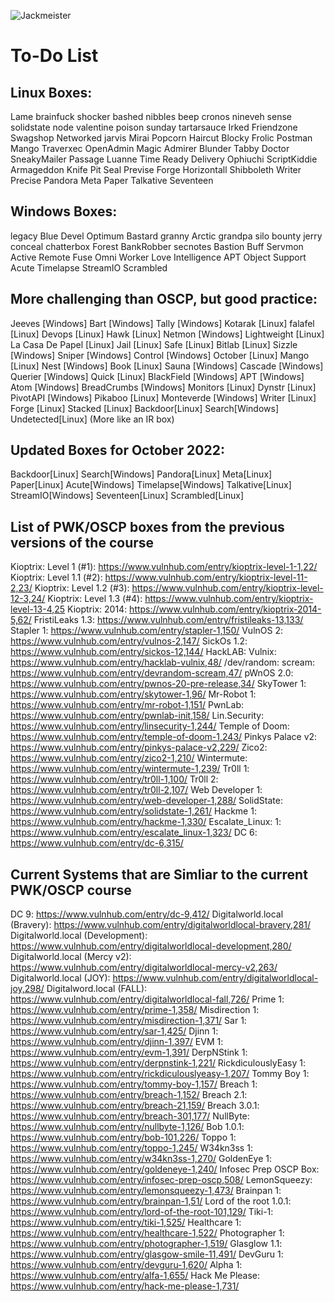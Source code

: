 ![Jackmeister](https://www.hackthebox.eu/badge/image/336799)

# To-Do List
## Linux Boxes:
Lame
brainfuck
shocker
bashed
nibbles
beep
cronos
nineveh
sense
solidstate
node
valentine
poison
sunday
tartarsauce
Irked
Friendzone
Swagshop
Networked
jarvis
Mirai
Popcorn
Haircut
Blocky
Frolic
Postman
Mango
Traverxec
OpenAdmin
Magic
Admirer
Blunder
Tabby 
Doctor
SneakyMailer
Passage
Luanne
Time
Ready
Delivery
Ophiuchi
ScriptKiddie
Armageddon
Knife
Pit
Seal
Previse 
Forge
Horizontall
Shibboleth
Writer
Precise
Pandora
Meta
Paper
Talkative
Seventeen


## Windows Boxes:
legacy
Blue
Devel
Optimum
Bastard
granny
Arctic
grandpa
silo
bounty
jerry
conceal
chatterbox
Forest
BankRobber
secnotes
Bastion
Buff
Servmon
Active
Remote
Fuse
Omni
Worker
Love
Intelligence
APT
Object
Support
Acute
Timelapse
StreamIO
Scrambled

## More challenging than OSCP, but good practice:
Jeeves [Windows]
Bart   [Windows]
Tally  [Windows]
Kotarak [Linux]
falafel [Linux]
Devops [Linux]
Hawk [Linux]
Netmon [Windows]
Lightweight [Linux]
La Casa De Papel [Linux]
Jail [Linux]
Safe [Linux]
Bitlab [Linux]
Sizzle [Windows]
Sniper [Windows]
Control [Windows]
October [Linux]
Mango [Linux]
Nest [Windows]
Book [Linux]
Sauna [Windows]
Cascade [Windows]
Querier [Windows]
Quick [Linux]
BlackField [Windows]
APT [Windows]
Atom [Windows]
BreadCrumbs [Windows] 
Monitors [Linux]
Dynstr [Linux]
PivotAPI [Windows]
Pikaboo [Linux]
Monteverde [Windows]
Writer [Linux]
Forge [Linux]
Stacked [Linux]
Backdoor[Linux]
Search[Windows]
Undetected[Linux] (More like an IR box)


## Updated Boxes for October 2022: 
Backdoor[Linux]
Search[Windows]
Pandora[Linux]
Meta[Linux]
Paper[Linux]
Acute[Windows]
Timelapse[Windows]
Talkative[Linux]
StreamIO[Windows]
Seventeen[Linux]
Scrambled[Linux]

## List of PWK/OSCP boxes from the previous versions of the course
Kioptrix: Level 1 (#1): https://www.vulnhub.com/entry/kioptrix-level-1-1,22/
Kioptrix: Level 1.1 (#2): https://www.vulnhub.com/entry/kioptrix-level-11-2,23/
Kioptrix: Level 1.2 (#3): https://www.vulnhub.com/entry/kioptrix-level-12-3,24/
Kioptrix: Level 1.3 (#4): https://www.vulnhub.com/entry/kioptrix-level-13-4,25
Kioptrix: 2014: https://www.vulnhub.com/entry/kioptrix-2014-5,62/
FristiLeaks 1.3: https://www.vulnhub.com/entry/fristileaks-13,133/
Stapler 1: https://www.vulnhub.com/entry/stapler-1,150/
VulnOS 2: https://www.vulnhub.com/entry/vulnos-2,147/
SickOs 1.2: https://www.vulnhub.com/entry/sickos-12,144/
HackLAB: Vulnix: https://www.vulnhub.com/entry/hacklab-vulnix,48/
/dev/random: scream: https://www.vulnhub.com/entry/devrandom-scream,47/
pWnOS 2.0: https://www.vulnhub.com/entry/pwnos-20-pre-release,34/
SkyTower 1: https://www.vulnhub.com/entry/skytower-1,96/
Mr-Robot 1: https://www.vulnhub.com/entry/mr-robot-1,151/
PwnLab: https://www.vulnhub.com/entry/pwnlab-init,158/
Lin.Security: https://www.vulnhub.com/entry/linsecurity-1,244/
Temple of Doom: https://www.vulnhub.com/entry/temple-of-doom-1,243/
Pinkys Palace v2: https://www.vulnhub.com/entry/pinkys-palace-v2,229/
Zico2: https://www.vulnhub.com/entry/zico2-1,210/
Wintermute: https://www.vulnhub.com/entry/wintermute-1,239/
Tr0ll 1: https://www.vulnhub.com/entry/tr0ll-1,100/ 
Tr0ll 2: https://www.vulnhub.com/entry/tr0ll-2,107/
Web Developer 1: https://www.vulnhub.com/entry/web-developer-1,288/
SolidState: https://www.vulnhub.com/entry/solidstate-1,261/
Hackme 1: https://www.vulnhub.com/entry/hackme-1,330/
Escalate_Linux: 1: https://www.vulnhub.com/entry/escalate_linux-1,323/
DC 6: https://www.vulnhub.com/entry/dc-6,315/

## Current Systems that are Simliar to the current PWK/OSCP course
DC 9: https://www.vulnhub.com/entry/dc-9,412/
Digitalworld.local (Bravery): https://www.vulnhub.com/entry/digitalworldlocal-bravery,281/
Digitalworld.local (Development): https://www.vulnhub.com/entry/digitalworldlocal-development,280/
Digitalworld.local (Mercy v2): https://www.vulnhub.com/entry/digitalworldlocal-mercy-v2,263/
Digitalworld.local (JOY): https://www.vulnhub.com/entry/digitalworldlocal-joy,298/
Digitalword.local (FALL): https://www.vulnhub.com/entry/digitalworldlocal-fall,726/ 
Prime 1: https://www.vulnhub.com/entry/prime-1,358/
Misdirection 1: https://www.vulnhub.com/entry/misdirection-1,371/
Sar 1: https://www.vulnhub.com/entry/sar-1,425/
Djinn 1: https://www.vulnhub.com/entry/djinn-1,397/
EVM 1: https://www.vulnhub.com/entry/evm-1,391/
DerpNStink 1: https://www.vulnhub.com/entry/derpnstink-1,221/
RickdiculouslyEasy 1: https://www.vulnhub.com/entry/rickdiculouslyeasy-1,207/
Tommy Boy 1: https://www.vulnhub.com/entry/tommy-boy-1,157/
Breach 1: https://www.vulnhub.com/entry/breach-1,152/
Breach 2.1: https://www.vulnhub.com/entry/breach-21,159/
Breach 3.0.1: https://www.vulnhub.com/entry/breach-301,177/
NullByte: https://www.vulnhub.com/entry/nullbyte-1,126/
Bob 1.0.1: https://www.vulnhub.com/entry/bob-101,226/
Toppo 1: https://www.vulnhub.com/entry/toppo-1,245/
W34kn3ss 1: https://www.vulnhub.com/entry/w34kn3ss-1,270/
GoldenEye 1: https://www.vulnhub.com/entry/goldeneye-1,240/
Infosec Prep OSCP Box: https://www.vulnhub.com/entry/infosec-prep-oscp,508/
LemonSqueezy: https://www.vulnhub.com/entry/lemonsqueezy-1,473/
Brainpan 1: https://www.vulnhub.com/entry/brainpan-1,51/
Lord of the root 1.0.1: https://www.vulnhub.com/entry/lord-of-the-root-101,129/
Tiki-1: https://www.vulnhub.com/entry/tiki-1,525/
Healthcare 1: https://www.vulnhub.com/entry/healthcare-1,522/
Photographer 1: https://www.vulnhub.com/entry/photographer-1,519/
Glasglow 1.1: https://www.vulnhub.com/entry/glasgow-smile-11,491/
DevGuru 1: https://www.vulnhub.com/entry/devguru-1,620/
Alpha 1: https://www.vulnhub.com/entry/alfa-1,655/
Hack Me Please: https://www.vulnhub.com/entry/hack-me-please-1,731/
